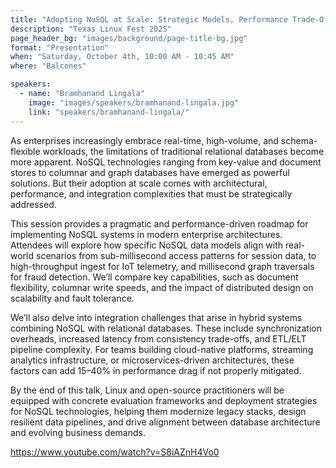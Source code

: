 ```yaml
---
title: "Adopting NoSQL at Scale: Strategic Models, Performance Trade-Offs, and Integration Pitfalls"
description: "Texas Linux Fest 2025"
page_header_bg: "images/background/page-title-bg.jpg"
format: "Presentation"
when: "Saturday, October 4th, 10:00 AM - 10:45 AM"
where: "Balcones"

speakers:
  - name: "Bramhanand Lingala"
    image: "images/speakers/bramhanand-lingala.jpg"
    link: "speakers/bramhanand-lingala/"
---
```

As enterprises increasingly embrace real-time, high-volume, and schema-flexible 
workloads, the limitations of traditional relational databases become more 
apparent. NoSQL technologies ranging from key-value and document stores to 
columnar and graph databases have emerged as powerful solutions. But their 
adoption at scale comes with architectural, performance, and integration 
complexities that must be strategically addressed.

This session provides a pragmatic and performance-driven roadmap for 
implementing NoSQL systems in modern enterprise architectures. Attendees will 
explore how specific NoSQL data models align with real-world scenarios from 
sub-millisecond access patterns for session data, to high-throughput ingest for 
IoT telemetry, and millisecond graph traversals for fraud detection. We’ll 
compare key capabilities, such as document flexibility, columnar write speeds, 
and the impact of distributed design on scalability and fault tolerance.

We’ll also delve into integration challenges that arise in hybrid systems 
combining NoSQL with relational databases. These include synchronization 
overheads, increased latency from consistency trade-offs, and ETL/ELT pipeline 
complexity. For teams building cloud-native platforms, streaming analytics 
infrastructure, or microservices-driven architectures, these factors can add 
15–40% in performance drag if not properly mitigated.

By the end of this talk, Linux and open-source practitioners will be equipped 
with concrete evaluation frameworks and deployment strategies for NoSQL 
technologies, helping them modernize legacy stacks, design resilient data 
pipelines, and drive alignment between database architecture and evolving 
business demands.

<https://www.youtube.com/watch?v=S8iAZnH4Vo0>
